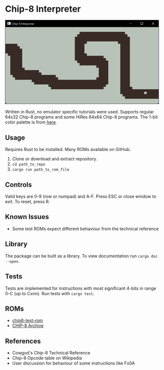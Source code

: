 # Chip-8 Interpreter

![Screenshot of the interpreter running the Cavern ROM.](images/chip8-cavern.png)

Written in Rust, no emulator specific tutorials were used.
Supports regular 64x32 Chip-8 programs and some HiRes 64x64 Chip-8 programs.
The 1-bit color palette is from [here](https://lospec.com/palette-list/paperback-2).
## Usage
Requires Rust to be installed.
Many ROMs available on GitHub.

1. Clone or download and extract repository.
2. `cd path_to_repo`
3. `cargo run path_to_rom_file`

## Controls
Valid keys are 0-9 (row or numpad) and A-F.
Press ESC or close window to exit. To reset, press R.

## Known Issues
- Some test ROMs expect different behaviour from the technical reference

## Library
The package can be built as a library. To view documentation run `cargo doc --open`.

## Tests
Tests are implemented for instructions with most significant 4-bits in range 0-C (up to Cxnn). 
Run tests with `cargo test`.

## ROMs
- [chip8-test-rom](https://github.com/corax89/chip8-test-rom)
- [CHIP-8 Archive](https://johnearnest.github.io/chip8Archive/)

## References
 - Cowgod's Chip-8 Technical Reference
 - Chip-8 Opcode table on Wikipedia
 - User discussion for behaviour of some instructions like Fx0A